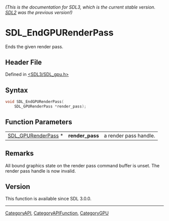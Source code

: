 ###### (This is the documentation for SDL3, which is the current stable version. [SDL2](https://wiki.libsdl.org/SDL2/) was the previous version!)
# SDL_EndGPURenderPass

Ends the given render pass.

## Header File

Defined in [<SDL3/SDL_gpu.h>](https://github.com/libsdl-org/SDL/blob/main/include/SDL3/SDL_gpu.h)

## Syntax

```c
void SDL_EndGPURenderPass(
    SDL_GPURenderPass *render_pass);
```

## Function Parameters

|                                          |                 |                       |
| ---------------------------------------- | --------------- | --------------------- |
| [SDL_GPURenderPass](SDL_GPURenderPass) * | **render_pass** | a render pass handle. |

## Remarks

All bound graphics state on the render pass command buffer is unset. The
render pass handle is now invalid.

## Version

This function is available since SDL 3.0.0.

----
[CategoryAPI](CategoryAPI), [CategoryAPIFunction](CategoryAPIFunction), [CategoryGPU](CategoryGPU)

